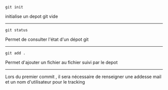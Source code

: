 ```
git init
``` 
initialise un depot git vide

**********************

``` 
git status
```
Permet de consulter l'état d'un dépot git

**********************

```
git add .
``` 
Permet d'ajouter un fichier au fichier suivi par le depot

**********************

Lors du premier commit , il sera nécessaire de renseigner une addesse mail et un nom d'utilisateur pour le tracking